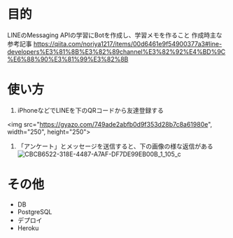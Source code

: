# 目的
LINEのMessaging APIの学習にBotを作成し、学習メモを作ること
作成時主な参考記事 https://qiita.com/noriya1217/items/00d6461e9f54900377a3#line-developers%E3%81%8B%E3%82%89channel%E3%82%92%E4%BD%9C%E6%88%90%E3%81%99%E3%82%8B

# 使い方
1. iPhoneなどでLINEを下のQRコードから友達登録する
<!-- [![Image from Gyazo](https://i.gyazo.com/749ade2abfb0d9f353d28b7c8a61980e.png)](https://gyazo.com/749ade2abfb0d9f353d28b7c8a61980e) -->
<img src="https://gyazo.com/749ade2abfb0d9f353d28b7c8a61980e", width="250", height="250">

1. 「アンケート」とメッセージを送信すると、下の画像の様な返信がある
![CBCB6522-318E-4487-A7AF-DF7DE99EB00B_1_105_c](https://user-images.githubusercontent.com/67264740/90844207-56463100-e39e-11ea-9c72-067fddb5023d.jpeg)

# その他
- DB
 - PostgreSQL
- デプロイ
 - Heroku
